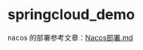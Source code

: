 # springcloud_demo

nacos 的部署参考文章：[Nacos部署.md](https://github.com/b286951543/notes/blob/main/java/skill/Nacos%E9%83%A8%E7%BD%B2.md )
